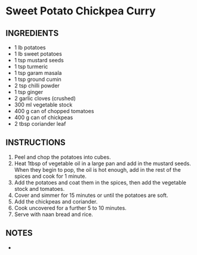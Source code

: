 # Sweet Potato Chickpea Curry
## INGREDIENTS
- 1 lb potatoes
- 1 lb sweet potatoes
- 1 tsp mustard seeds
- 1 tsp turmeric
- 1 tsp garam masala
- 1 tsp ground cumin
- 2 tsp chilli powder
- 1 tsp ginger
- 2 garlic cloves (crushed)
- 300 ml vegetable stock
- 400 g can of chopped tomatoes
- 400 g can of chickpeas
- 2 tbsp coriander leaf

## INSTRUCTIONS

1. Peel and chop the potatoes into cubes.
2. Heat 1tbsp of vegetable oil in a large pan and add in the mustard seeds. When they begin to pop, the oil is hot enough, add in the rest of the spices and cook for 1 minute.
3. Add the potatoes and coat them in the spices, then add the vegetable stock and tomatoes.
4. Cover and simmer for 15 minutes or until the potatoes are soft.
5. Add the chickpeas and coriander.
6. Cook uncovered for a further 5 to 10 minutes.
7. Serve with naan bread and rice.

## NOTES

-  